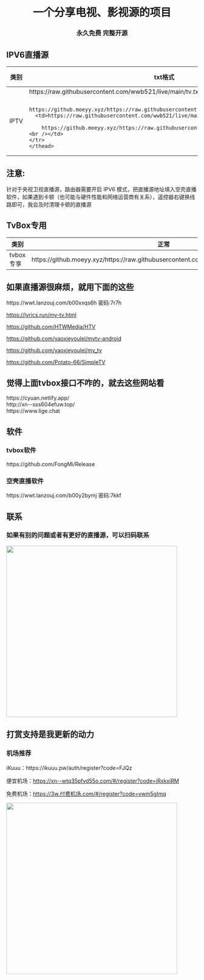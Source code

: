 <h1 align="center"> 一个分享电视、影视源的项目 </h1>
<h3 align="center">永久免费 完整开源 </h3>

<h2>IPV6直播源</h2>
<table>
  <thead>
    <tr>
      <th>类别</th>
      <th>txt格式</th>
      <th>m3u格式</th>
    </tr>
  <tbody>
    <tr>
      <td>IPTV</td>
      <td>https://raw.githubusercontent.com/wwb521/live/main/tv.txt<br />

        https://github.moeyy.xyz/https://raw.githubusercontent.com/wwb521/live/main/tv.txt</td>
      <td>https://raw.githubusercontent.com/wwb521/live/main/tv.m3u<br />

        https://github.moeyy.xyz/https://raw.githubusercontent.com/wwb521/live/main/tv.m3u <br /></td>
    </tr>
    </thead>
</table>
<h2>注意:</h2>
针对于央视卫视直播源，路由器需要开启 IPV6 模式，把直播源地址填入空壳直播软件，如果遇到卡顿（也可能与硬件性能和网络运营商有关系），遥控器右键换线路即可，我会及时清理卡顿的直播源<br />
<h2>TvBox专用</h2>
<table>
  <thead>
    <tr>
      <th>类别</th>
      <th>正常</th>
      <th>18+(小心当场尴尬)</th>
    </tr>
  <tbody>
    <tr>
      <td>tvbox专享</td>
      <td>https://github.moeyy.xyz/https://raw.githubusercontent.com/wwb521/live/main/movies.json</td>
      <td>https://github.moeyy.xyz/https://raw.githubusercontent.com/wwb521/live/main/video.json</br>（18+链接，提示一下避免社死）</td>
    </tr>
    </thead>
</table>

<h2>如果直播源很麻烦，就用下面的这些</h2>
https://wwt.lanzouj.com/b00xxqs6h 密码:7r7h</br>

https://lyrics.run/my-tv.html</br>

https://github.com/HTWMedia/HTV</br>

https://github.com/yaoxieyoulei/mytv-android</br>

https://github.com/yaoxieyoulei/my_tv</br>

https://github.com/Potato-66/SimpleTV</br>

<h2>觉得上面tvbox接口不咋的，就去这些网站看</h2>
https://cyuan.netlify.app/</br>
http://xn--sss604efuw.top/</br>
https://www.lige.chat</br>

<h2>软件</h2>
<h3>tvbox软件</h3>
https://github.com/FongMi/Release

<h3>空壳直播软件</h3>
https://wwt.lanzouj.com/b00y2bymj 密码:7kkf<br />

<h2>联系</h2>
<h3>如果有别的问题或者有更好的直播源，可以扫码联系</h3>
<img src="https://github.com/wwb521/live/blob/main/lx.png" width="450px"><br />

<h2>打赏支持是我更新的动力</h2>

<h3>机场推荐</h3>
iKuuu：https://ikuuu.pw/auth/register?code=FJQz<br />

便宜机场：https://xn--wtq35pfyd55o.com/#/register?code=iRxkxiRM<br />

免费机场：https://3w.付费机场.com/#/register?code=vwm5gImq<br />

<img src="https://github.com/wwb521/live/blob/main/pay.jpeg" width="450px">